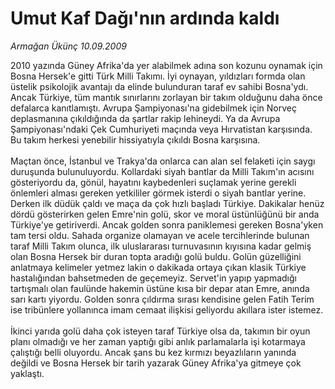 # Umut Kaf Dağı'nın ardında kaldı

*Armağan Ükünç 10.09.2009*

<div class="taraf_structure_2col_1zq">
<div class="margen_n">



 <p>2010 yazında Güney Afrika'da yer alabilmek adına son kozunu oynamak için Bosna Hersek'e gitti Türk Milli Takımı. İyi oynayan, yıldızları formda olan üstelik psikolojik avantajı da elinde bulunduran taraf ev sahibi Bosna'ydı. Ancak Türkiye, tüm mantık sınırlarını zorlayan bir takım olduğunu daha önce defalarca kanıtlamıştı. Avrupa Şampiyonası'na gidebilmek için Norveç deplasmanına çıkıldığında da şartlar rakip lehineydi. Ya da Avrupa Şampiyonası'ndaki Çek Cumhuriyeti maçında veya Hırvatistan karşısında. Bu takım herkesi yenebilir hissiyatıyla çıkıldı Bosna karşısına. <br/><br/>Maçtan önce, İstanbul ve Trakya'da onlarca can alan sel felaketi için saygı duruşunda bulunuluyordu. Kollardaki siyah bantlar da Milli Takım'ın acısını gösteriyordu da, gönül, hayatını kaybedenleri suçlamak yerine gerekli önlemleri alması gereken yetkililer görmek isterdi o siyah bantlar yerine. Derken ilk düdük çaldı ve maça da çok hızlı başladı Türkiye. Dakikalar henüz dördü gösterirken gelen Emre'nin golü, skor ve moral üstünlüğünü bir anda Türkiye'ye getiriverdi. Ancak golden sonra paniklemesi gereken Bosna'yken tam tersi oldu. Sahada organize olamayan ve acele tercihlerinde bulunan taraf Milli Takım olunca, ilk uluslararası turnuvasının kıyısına kadar gelmiş olan Bosna Hersek bir duran topta aradığı golü buldu. Golün güzelliğini anlatmaya kelimeler yetmez lakin o dakikada ortaya çıkan klasik Türkiye hastalığından bahsetmeden de geçemeyiz. Servet'in yapıp yapmadığı tartışmalı olan faulünde hakemin üstüne kısa bir depar atan Emre, anında sarı kartı yiyordu. Golden sonra çıldırma sırası kendisine gelen Fatih Terim ise tribünlere yollanınca imam cemaat ilişkisi geliyordu akıllara ister istemez. <br/><br/>İkinci yarıda golü daha çok isteyen taraf Türkiye olsa da, takımın bir oyun planı olmadığı ve her zaman yaptığı gibi anlık parlamalarla işi kotarmaya çalıştığı belli oluyordu. Ancak şans bu kez kırmızı beyazlıların yanında değildi ve Bosna Hersek bir tarih yazarak Güney Afrika'ya gitmeye çok yaklaştı.</p>
<br/>
<br/>
<br/>



<br/>


<div id="taraf_not">
</div>

</div>


</div>
